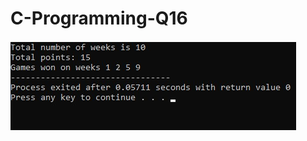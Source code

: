 # C-Programming-Q16

![alt text](https://github.com/flashomer/C-Programming-Q16/blob/main/img/screen.jpg?raw=true)